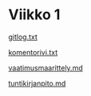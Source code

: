# Viikko 1

[gitlog.txt](https://github.com/silmish/ot-harjoitustyo/blob/master/laskarit/viikko1/gitlog.txt)

[komentorivi.txt](https://github.com/silmish/ot-harjoitustyo/blob/master/laskarit/viikko1/komentorivi.txt)

[vaatimusmaarittely.md](https://github.com/silmish/ot-harjoitustyo/blob/master/dokumentointi/vaatimusmaarittely.md)

[tuntikirjanpito.md](https://github.com/silmish/ot-harjoitustyo/blob/master/dokumentointi/tuntikirjanpito.md)
